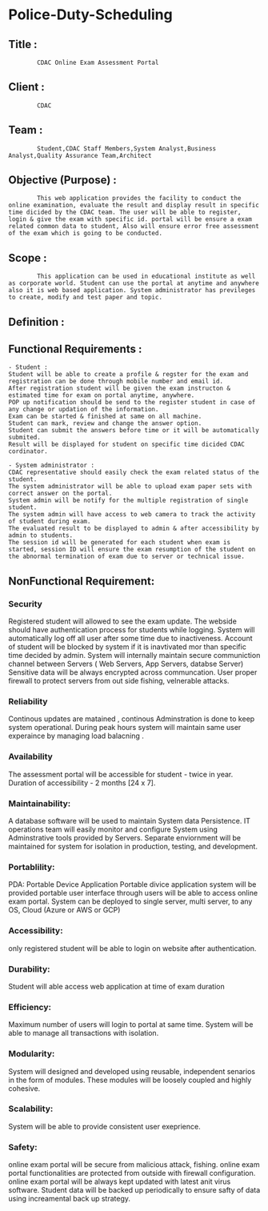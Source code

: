 # Police-Duty-Scheduling
## Title : 
            CDAC Online Exam Assessment Portal
## Client :
            CDAC
## Team :  
            Student,CDAC Staff Members,System Analyst,Business Analyst,Quality Assurance Team,Architect
## Objective (Purpose) :
            This web application provides the facility to conduct the online examination, evaluate the result and display result in specific time dicided by the CDAC team. The user will be able to register, login & give the exam with specific id. portal will be ensure a exam related common data to student, Also will ensure error free assessment of the exam which is going to be conducted.
## Scope :
            This application can be used in educational institute as well as corporate world. Student can use the portal at anytime and anywhere also it is web based application. System administrator has previleges to create, modify and test paper and topic.
## Definition :
	
## Functional Requirements :
	- Student :
	Student will be able to create a profile & regster for the exam and registration can be done through mobile number and email id.
	After registration student will be given the exam instructon & estimated time for exam on portal anytime, anywhere.
	POP up notification should be send to the register student in case of any change or updation of the information.
	Exam can be started & finished at same on all machine.
	Student can mark, review and change the answer option.
	Student can submit the answers before time or it will be automatically submited.
	Result will be displayed for student on specific time dicided CDAC cordinator.
	
	- System administrator :
	CDAC representative should easily check the exam related status of the student.       
    The system administrator will be able to upload exam paper sets with correct answer on the portal.
    System admin will be notify for the multiple registration of single student.
    The system admin will have access to web camera to track the activity of student during exam.
    The evaluated result to be displayed to admin & after accessibility by admin to students.
    The session id will be generated for each student when exam is started, session ID will ensure the exam resumption of the student on the abnormal termination of exam due to server or technical issue.

## NonFunctional Requirement:

### Security
Registered student will allowed to see the exam update.	
The webside should have authentication process for students while logging.
System will automatically log off  all user after some time due to inactiveness.
Account of student will be blocked by system if it is inavtivated mor than specific time decided by admin.
System  will internally maintain secure communiction channel between Servers ( Web Servers, App Servers, databse Server)
Sensitive data will be always encrypted across communcation.
User proper firewall to protect servers from out side fishing, velnerable attacks.


### Reliability
Continous updates are matained , continous Adminstration is done to keep system operational.
During peak hours system will maintain same user experaince by managing load balacning .

### Availability
The assessment portal will be accessible for student - twice in year.
Duration of accessibility - 2 months [24 x 7].
	
### Maintainability:
A database software will be used to maintain System data Persistence.
IT operations team will easily monitor and configure System using Adminstrative tools provided by Servers.
Separate enviornment will be maintained for system for isolation in  production, testing, and development.

### Portablility:
PDA: Portable Device Application
Portable divice application system will be provided portable user interface through users will be able to access online exam portal.
System can be deployed to single server, multi server, to any OS, Cloud (Azure or AWS or GCP)

### Accessibility:
only registered student will be able to login on website after authentication.

### Durability:
Student will able access web application at time of exam duration

### Efficiency:
Maximum number of users  will login to portal at same time.
System will be able to manage all transactions with isolation.

### Modularity:
System will designed and developed using reusable, independent senarios in the form of modules.
These modules will be loosely coupled and highly cohesive.
	
### Scalability:
System will be able  to  provide  consistent user exeprience.

### Safety:	
online exam portal will be secure from malicious attack, fishing.
online exam portal functionalities are protected from outside with firewall configuration.
online exam portal will be always kept updated with latest anit virus software.
Student data will be backed up periodically to ensure safty of data using increamental back up strategy.



